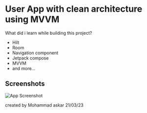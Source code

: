 # User App with clean architecture using MVVM




What did i learn while building this project?
- Hilt
- Room
- Navigation component
- Jetpack compose
- MVVM
- and more...

## Screenshots

![App Screenshot](https://download2283.mediafire.com/x8wmy5tpjdag6C_ATNLiXu5oOeuJC87kXhteulfOtnXYectaBtjbXGYsqEQ8nrgKpTaKXen6EXpx1YIEGA40Qa9HnTk/nkmjbrduyair46y/Video-2023-03-21-124531.gif)

created by Mohammad askar 21/03/23
